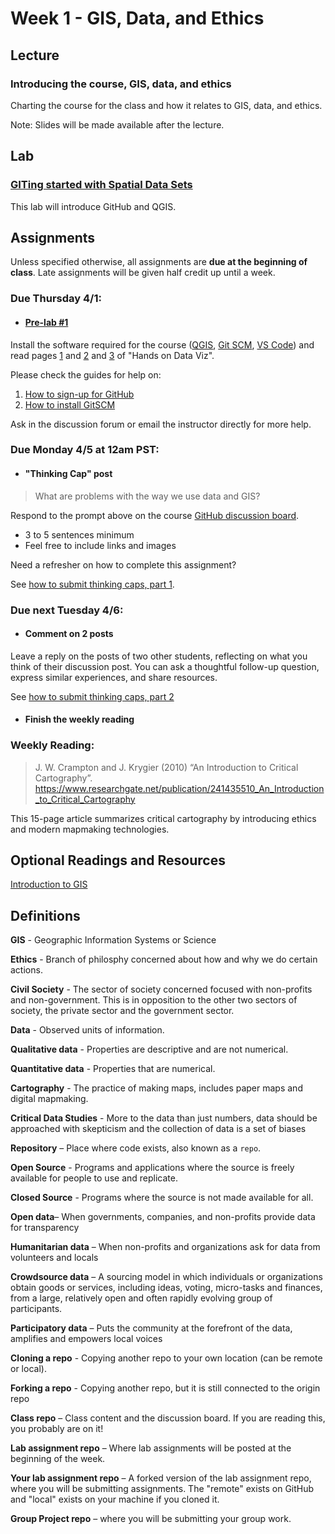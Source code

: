# Week 1 - GIS, Data, and Ethics

## Lecture
### Introducing the course, GIS, data, and ethics
Charting the course for the class and how it relates to GIS, data, and ethics.

Note: Slides will be made available after the lecture.

## Lab
### [GITing started with Spatial Data Sets](./Lab/readme.md)
This lab will introduce GitHub and QGIS.

## Assignments
Unless specified otherwise, all assignments are **due at the beginning of class**. Late assignments will be given half credit up until a week.

### Due Thursday 4/1:
- #### [**Pre-lab #1**](1_pre_lab_1.md)
Install the software required for the course ([QGIS](https://qgis.org/en/site/forusers/download.html), [Git SCM](https://git-scm.com/), [VS Code](https://code.visualstudio.com/)) and read pages [1](https://handsondataviz.org/believe.html) and [2](https://handsondataviz.org/persuasive.html) and [3](https://handsondataviz.org/shades.html) of "Hands on Data Viz".

Please check the guides for help on:
1. [How to sign-up for GitHub](../Guides/github_sign_up.md)
2. [How to install GitSCM](../Guides/gitscm.md)

Ask in the discussion forum or email the instructor directly for more help.
### Due  Monday 4/5 at 12am PST:
- #### **"Thinking Cap" post**
> What are problems with the way we use data and GIS?

Respond to the prompt above on the course [GitHub discussion board](https://github.com/albertkun/21S-ASIAAM-191A/discussions).
 - 3 to 5 sentences minimum
 - Feel free to include links and images

Need a refresher on how to complete this assignment?

See [how to submit thinking caps, part 1](../Guides/thinking_caps.md).

### Due next Tuesday 4/6:
- #### **Comment on 2 posts**
Leave a reply on the posts of two other students, reflecting on what you think of their discussion post. You can ask a thoughtful follow-up question, express similar experiences, and share resources.

See [how to submit thinking caps, part 2](../Guides/thinking_caps.md)

- #### **Finish the weekly reading**

### **Weekly Reading:**
> J. W. Crampton and J. Krygier (2010) “An Introduction to Critical Cartography”. https://www.researchgate.net/publication/241435510_An_Introduction_to_Critical_Cartography

This 15-page article summarizes critical cartography by introducing ethics and modern mapmaking technologies. 

## Optional Readings and Resources
[Introduction to GIS](a_optional_gis.md)

## Definitions
**GIS** - Geographic Information Systems or Science

**Ethics** - Branch of philosphy concerned about how and why we do certain actions.

**Civil Society** - The sector of society concerned focused with non-profits and non-government. This is in opposition to the other two sectors of society, the private sector and the government sector.

**Data** - Observed units of information.

**Qualitative data** - Properties are descriptive and are not numerical. 

**Quantitative data** - Properties that are numerical.

**Cartography** - The practice of making maps, includes paper maps and digital mapmaking.

**Critical Data Studies** - More to the data than just numbers, data should be approached with skepticism and the collection of data is a set of biases

**Repository** – Place where code exists, also known as a `repo`.

**Open Source** - Programs and applications where the source is freely available for people to use and replicate.

**Closed Source** - Programs where the source is not made available for all.

**Open data**– When governments, companies, and non-profits provide data for transparency

**Humanitarian data** – When non-profits and organizations ask for data from volunteers and locals

**Crowdsource data** – A sourcing model in which individuals or organizations obtain goods or services, including ideas, voting, micro-tasks and finances, from a large, relatively open and often rapidly evolving group of participants.

**Participatory data** – Puts the community at the forefront of the data, amplifies and empowers local voices

**Cloning a repo** - Copying another repo to your own location (can be remote or local).

**Forking a repo** - Copying another repo, but it is still connected to the origin repo
 
**Class repo** – Class content and the discussion board. If you are reading this, you probably are on it!

**Lab assignment repo** – Where lab assignments will be posted at the beginning of the week.

**Your lab assignment repo** – A forked version of the  lab assignment repo, where you will be submitting assignments. The "remote" exists on GitHub and "local" exists on your machine if you cloned it. 

**Group Project repo** – where you will be submitting your group work.
